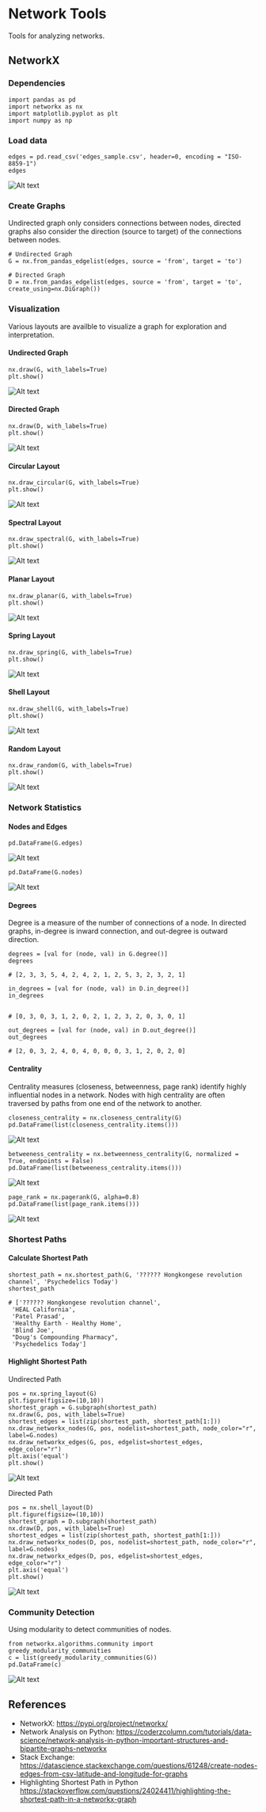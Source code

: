 # Network Tools

Tools for analyzing networks. 

## NetworkX

### Dependencies


```
import pandas as pd
import networkx as nx
import matplotlib.pyplot as plt
import numpy as np
```

### Load data

```
edges = pd.read_csv('edges_sample.csv', header=0, encoding = "ISO-8859-1")
edges
```
![Alt text](https://github.com/docligot/network_tools/blob/main/edge_data.png)

### Create Graphs

Undirected graph only considers connections between nodes, directed graphs also consider the direction (source to target) of the connections between nodes.

```
# Undirected Graph
G = nx.from_pandas_edgelist(edges, source = 'from', target = 'to')

# Directed Graph
D = nx.from_pandas_edgelist(edges, source = 'from', target = 'to', create_using=nx.DiGraph())

```

### Visualization

Various layouts are availble to visualize a graph for exploration and interpretation. 

#### Undirected Graph

```
nx.draw(G, with_labels=True)
plt.show()
```
![Alt text](https://github.com/docligot/network_tools/blob/main/undirected_graph.png)

#### Directed Graph

```
nx.draw(D, with_labels=True)
plt.show()
```
![Alt text](https://github.com/docligot/network_tools/blob/main/directed_graph.png)

#### Circular Layout

```
nx.draw_circular(G, with_labels=True)
plt.show()
```
![Alt text](https://github.com/docligot/network_tools/blob/main/circular_graph.png)

#### Spectral Layout

```
nx.draw_spectral(G, with_labels=True)
plt.show()
```
![Alt text](https://github.com/docligot/network_tools/blob/main/spectral_graph.png)

#### Planar Layout

```
nx.draw_planar(G, with_labels=True)
plt.show()
```
![Alt text](https://github.com/docligot/network_tools/blob/main/planar_graph.png)

#### Spring Layout

```
nx.draw_spring(G, with_labels=True)
plt.show()
```
![Alt text](https://github.com/docligot/network_tools/blob/main/spring_graph.png)

#### Shell Layout

```
nx.draw_shell(G, with_labels=True)
plt.show()
```
![Alt text](https://github.com/docligot/network_tools/blob/main/shell_graph.png)

#### Random Layout

```
nx.draw_random(G, with_labels=True)
plt.show()
```
![Alt text](https://github.com/docligot/network_tools/blob/main/random_graph.png)

### Network Statistics

#### Nodes and Edges

```
pd.DataFrame(G.edges)
```
![Alt text](https://github.com/docligot/network_tools/blob/main/edges.png)

```
pd.DataFrame(G.nodes)
```
![Alt text](https://github.com/docligot/network_tools/blob/main/nodes.png)

#### Degrees

Degree is a measure of the number of connections of a node. In directed graphs, in-degree is inward connection, and out-degree is outward direction. 

```
degrees = [val for (node, val) in G.degree()]
degrees

# [2, 3, 3, 5, 4, 2, 4, 2, 1, 2, 5, 3, 2, 3, 2, 1]

```

```
in_degrees = [val for (node, val) in D.in_degree()]
in_degrees


# [0, 3, 0, 3, 1, 2, 0, 2, 1, 2, 3, 2, 0, 3, 0, 1]

```

```
out_degrees = [val for (node, val) in D.out_degree()]
out_degrees

# [2, 0, 3, 2, 4, 0, 4, 0, 0, 0, 3, 1, 2, 0, 2, 0]

```

#### Centrality

Centrality measures (closeness, betweenness, page rank) identify highly influential nodes in a network. Nodes with high centrality are often traversed by paths from one end of the network to another. 

```
closeness_centrality = nx.closeness_centrality(G)
pd.DataFrame(list(closeness_centrality.items()))
```
![Alt text](https://github.com/docligot/network_tools/blob/main/closeness_centrality.png)


```
betweeness_centrality = nx.betweenness_centrality(G, normalized = True, endpoints = False)
pd.DataFrame(list(betweeness_centrality.items()))
```
![Alt text](https://github.com/docligot/network_tools/blob/main/betweeness_centrality.png)

```
page_rank = nx.pagerank(G, alpha=0.8)
pd.DataFrame(list(page_rank.items()))
```
![Alt text](https://github.com/docligot/network_tools/blob/main/page_rank.png)

### Shortest Paths

#### Calculate Shortest Path

```
shortest_path = nx.shortest_path(G, '?????? Hongkongese revolution channel', 'Psychedelics Today')
shortest_path

# ['?????? Hongkongese revolution channel',
 'HEAL California',
 'Patel Prasad',
 'Healthy Earth - Healthy Home',
 'Blind Joe',
 "Doug's Compounding Pharmacy",
 'Psychedelics Today']
```

#### Highlight Shortest Path

Undirected Path

```
pos = nx.spring_layout(G)
plt.figure(figsize=(10,10)) 
shortest_graph = G.subgraph(shortest_path)
nx.draw(G, pos, with_labels=True)
shortest_edges = list(zip(shortest_path, shortest_path[1:]))
nx.draw_networkx_nodes(G, pos, nodelist=shortest_path, node_color="r", label=G.nodes)
nx.draw_networkx_edges(G, pos, edgelist=shortest_edges, edge_color="r")
plt.axis('equal')
plt.show()
```
![Alt text](https://github.com/docligot/network_tools/blob/main/shortest_graph.png)

Directed Path
```
pos = nx.shell_layout(D)
plt.figure(figsize=(10,10)) 
shortest_graph = D.subgraph(shortest_path)
nx.draw(D, pos, with_labels=True)
shortest_edges = list(zip(shortest_path, shortest_path[1:]))
nx.draw_networkx_nodes(D, pos, nodelist=shortest_path, node_color="r", label=G.nodes)
nx.draw_networkx_edges(D, pos, edgelist=shortest_edges, edge_color="r")
plt.axis('equal')
plt.show()
```
![Alt text](https://github.com/docligot/network_tools/blob/main/shortest_directed_graph.png)

### Community Detection

Using modularity to detect communities of nodes.

```
from networkx.algorithms.community import greedy_modularity_communities
c = list(greedy_modularity_communities(G))
pd.DataFrame(c)
```

![Alt text](https://github.com/docligot/network_tools/blob/main/community.png)

## References

* NetworkX: https://pypi.org/project/networkx/
* Network Analysis on Python: https://coderzcolumn.com/tutorials/data-science/network-analysis-in-python-important-structures-and-bipartite-graphs-networkx
* Stack Exchange: https://datascience.stackexchange.com/questions/61248/create-nodes-edges-from-csv-latitude-and-longitude-for-graphs
* Highlighting Shortest Path in Python https://stackoverflow.com/questions/24024411/highlighting-the-shortest-path-in-a-networkx-graph
